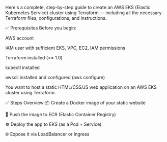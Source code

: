 Here's a complete, step-by-step guide to create an AWS EKS (Elastic Kubernetes Service) cluster using Terraform — including all the necessary Terraform files, configurations, and instructions.

✅ Prerequisites
Before you begin:

AWS account

IAM user with sufficient EKS, VPC, EC2, IAM permissions

Terraform installed (>= 1.0)

kubectl installed

awscli installed and configured (aws configure)

You want to host a static HTML/CSS/JS web application on an AWS EKS cluster using Terraform.

✅ Steps Overview
📦 Create a Docker image of your static website

🐳 Push the image to ECR (Elastic Container Registry)

☸️ Deploy the app to EKS (as a Pod + Service)

🌐 Expose it via LoadBalancer or Ingress


